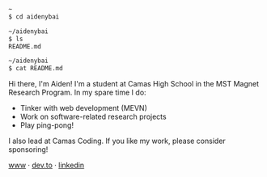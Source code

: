 ```sh
~
$ cd aidenybai

~/aidenybai
$ ls
README.md

~/aidenybai
$ cat README.md
```

Hi there, I'm Aiden!
I'm a student at Camas High School in the MST Magnet Research Program. In my spare time I do:

- Tinker with web development (MEVN)
- Work on software-related research projects
- Play ping-pong!

I also lead at Camas Coding. If you like my work, please consider sponsoring!

[www](https://aidenybai.com) ·
[dev.to](https://dev.to/aidenybai) ·
[linkedin](https://www.linkedin.com/in/aidenbai)
